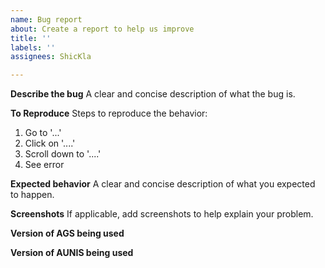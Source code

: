 ```yaml
---
name: Bug report
about: Create a report to help us improve
title: ''
labels: ''
assignees: ShicKla

---
```


**Describe the bug**
A clear and concise description of what the bug is.

**To Reproduce**
Steps to reproduce the behavior:
1. Go to '...'
2. Click on '....'
3. Scroll down to '....'
4. See error

**Expected behavior**
A clear and concise description of what you expected to happen.

**Screenshots**
If applicable, add screenshots to help explain your problem.

**Version of AGS being used**

**Version of AUNIS being used**
